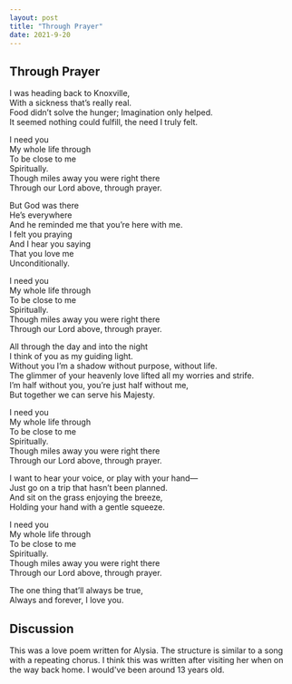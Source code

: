 ```yaml
---
layout: post
title: "Through Prayer"
date: 2021-9-20
---
```


## Through Prayer

I was heading back to Knoxville,  
With a sickness that’s really real.  
Food didn’t solve the hunger; Imagination only helped.  
It seemed nothing could fulfill, the need I truly felt.  

I need you  
My whole life through  
To be close to me  
Spiritually.  
Though miles away you were right there  
Through our Lord above, through prayer.

But God was there  
He’s everywhere  
And he reminded me that you’re here with me.  
I felt you praying  
And I hear you saying  
That you love me  
Unconditionally.

I need you  
My whole life through  
To be close to me  
Spiritually.  
Though miles away you were right there  
Through our Lord above, through prayer.

All through the day and into the night  
I think of you as my guiding light.  
Without you I’m a shadow without purpose, without life.  
The glimmer of your heavenly love lifted all my worries and strife.  
I’m half without you, you’re just half without me,  
But together we can serve his Majesty.

I need you  
My whole life through  
To be close to me  
Spiritually.  
Though miles away you were right there  
Through our Lord above, through prayer.

I want to hear your voice, or play with your hand—  
Just go on a trip that hasn’t been planned.  
And sit on the grass enjoying the breeze,  
Holding your hand with a gentle squeeze.  

I need you  
My whole life through  
To be close to me  
Spiritually.  
Though miles away you were right there  
Through our Lord above, through prayer.

The one thing that’ll always be true,  
Always and forever, I love you.

## Discussion

This was a love poem written for Alysia. The structure is similar to a song with a repeating chorus. I think this was written after visiting her when on the way back home. I would've been around 13 years old.


